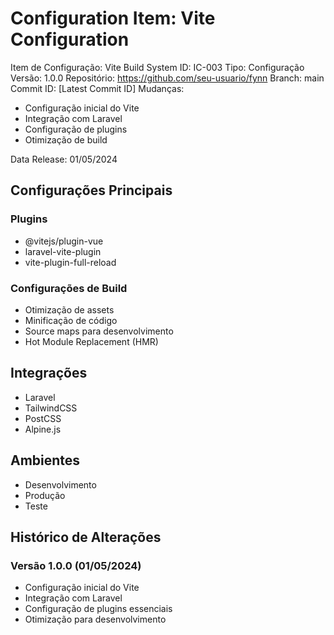 # Configuration Item: Vite Configuration

Item de Configuração: Vite Build System
ID: IC-003
Tipo: Configuração
Versão: 1.0.0
Repositório: https://github.com/seu-usuario/fynn
Branch: main
Commit ID: [Latest Commit ID]
Mudanças: 
- Configuração inicial do Vite
- Integração com Laravel
- Configuração de plugins
- Otimização de build

Data Release: 01/05/2024

## Configurações Principais

### Plugins
- @vitejs/plugin-vue
- laravel-vite-plugin
- vite-plugin-full-reload

### Configurações de Build
- Otimização de assets
- Minificação de código
- Source maps para desenvolvimento
- Hot Module Replacement (HMR)

## Integrações
- Laravel
- TailwindCSS
- PostCSS
- Alpine.js

## Ambientes
- Desenvolvimento
- Produção
- Teste

## Histórico de Alterações

### Versão 1.0.0 (01/05/2024)
- Configuração inicial do Vite
- Integração com Laravel
- Configuração de plugins essenciais
- Otimização para desenvolvimento 